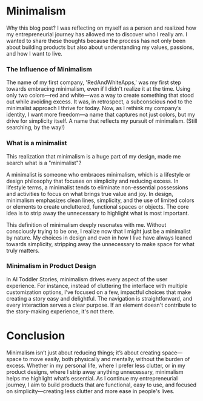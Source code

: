 # Minimalism

Why this blog post? I was reflecting on myself as a person and realized how my entrepreneurial journey has allowed me to discover who I really am. I wanted to share these thoughts because the process has not only been about building products but also about understanding my values, passions, and how I want to live.

### The Influence of Minimalism

The name of my first company, 'RedAndWhiteApps,' was my first step towards embracing minimalism, even if I didn't realize it at the time. Using only two colors—red and white—was a way to create something that stood out while avoiding excess. It was, in retrospect, a subconscious nod to the minimalist approach I thrive for today. Now, as I rethink my company’s identity, I want more freedom—a name that captures not just colors, but my drive for simplicity itself. A name that reflects my pursuit of minimalism. (Still searching, by the way!)

### What is a minimalist

This realization that minimalism is a huge part of my design, made me search what is a "minimalist"? 

A minimalist is someone who embraces minimalism, which is a lifestyle or design philosophy that focuses on simplicity and reducing excess. In lifestyle terms, a minimalist tends to eliminate non-essential possessions and activities to focus on what brings true value and joy. In design, minimalism emphasizes clean lines, simplicity, and the use of limited colors or elements to create uncluttered, functional spaces or objects. The core idea is to strip away the unnecessary to highlight what is most important.

This definition of minimalism deeply resonates with me. Without consciously trying to be one, I realize now that I might just be a minimalist by nature. My choices in design and even in how I live have always leaned towards simplicity, stripping away the unnecessary to make space for what truly matters.

### Minimalism in Product Design

In AI Toddler Stories, minimalism drives every aspect of the user experience. For instance, instead of cluttering the interface with multiple customization options, I’ve focused on a few, impactful choices that make creating a story easy and delightful. The navigation is straightforward, and every interaction serves a clear purpose. If an element doesn't contribute to the story-making experience, it's not there.

# Conclusion

Minimalism isn’t just about reducing things; it’s about creating space—space to move easily, both physically and mentally, without the burden of excess. Whether in my personal life, where I prefer less clutter, or in my product designs, where I strip away anything unnecessary, minimalism helps me highlight what’s essential. As I continue my entrepreneurial journey, I aim to build products that are functional, easy to use, and focused on simplicity—creating less clutter and more ease in people's lives.